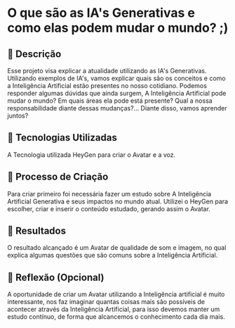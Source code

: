# O que são as IA's Generativas e como elas podem mudar o mundo? ;)

## 📒 Descrição
Esse projeto visa explicar a atualidade utilizando as IA's Generativas. Utilizando exemplos de IA's, vamos explicar quais são os conceitos e como a Inteligência Artificial estão presentes no nosso cotidiano. Podemos responder algumas dúvidas que ainda surgem, A Inteligência Artificial pode mudar o mundo? Em quais áreas ela pode está presente? Qual a nossa responsabilidade diante dessas mudanças?... Diante disso, vamos aprender juntos?

## 🤖 Tecnologias Utilizadas
A Tecnologia utilizada HeyGen para criar o Avatar e a voz. 

## 🧐 Processo de Criação
Para criar primeiro foi necessária fazer um estudo sobre A Inteligência Artificial Generativa e seus impactos no mundo atual. Utilizei o HeyGen para escolher, criar e inserir o conteúdo estudado, gerando assim o Avatar. 

## 🚀 Resultados
O resultado alcançado é um Avatar de qualidade de som e imagem, no qual explica algumas questões que são comuns sobre a Inteligência Artificial.

## 💭 Reflexão (Opcional)
A oportunidade de criar um Avatar utilizando a Inteligência artificial é muito interessante, nos faz imaginar quantas coisas mais são possíveis de acontecer através da Inteligência Artificial, para isso devemos manter um estudo contínuo, de forma que alcancemos o conhecimento cada dia mais.
```
